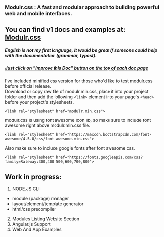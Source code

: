 
### Modulr.css : A fast and modular approach to building powerful web and mobile interfaces.
You can find v1 docs and examples at: [Modulr.css](https://decorator.io/modulr/) 
---

##### English is not my first language, it would be great if someone could help with the documentation (grammar, typost).
##### [Just click on "Improve this Doc" button on the top of each doc page](https://decorator.io/modulr/docs/color)  

I've included minified css version for those who'd like to test modulr.css before official release.</br>
Download or copy raw file of modulr.min.css, place it into your project folder and then
add the following ```<link>``` element into your page's ```<head>``` before your project's stylesheets. </br>
```
<link rel="stylesheet" href="modulr.min.css">
```

modulr.css is using font awesome icon lib, so make sure to include font awesome right above modulr.min.css file.

```
<link rel="stylesheet" href="https://maxcdn.bootstrapcdn.com/font-awesome/4.5.0/css/font-awesome.min.css">
```

Also make sure to include google fonts after font awesome css.

```
<link rel="stylesheet" href="https://fonts.googleapis.com/css?family=Raleway:300,400,500,600,700,800">
```

Work in progress:
---
1. NODE.JS CLI
 * module (package) manager
 * layout/element/template generator
 * html/css precompiler
2. Modules Listing Website Section
3. Angular.js Support
4. Web And App Examples
